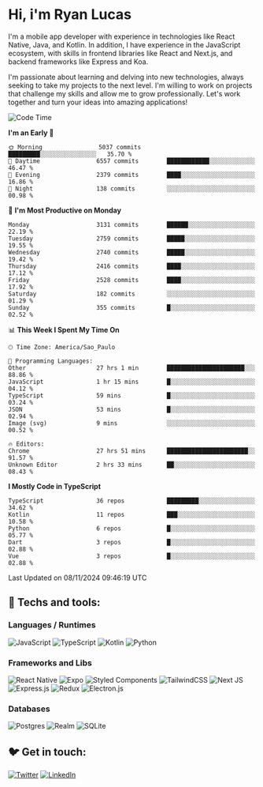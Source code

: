 # Hi, i'm Ryan Lucas

I'm a mobile app developer with experience in technologies like React Native, Java, and Kotlin.
In addition, I have experience in the JavaScript ecosystem, with skills in frontend libraries like React and Next.js, and backend frameworks like Express and Koa.

I'm passionate about learning and delving into new technologies, always seeking to take my projects to the next level. I'm willing to work on projects that challenge my skills and allow me to grow professionally. Let's work together and turn your ideas into amazing applications!


<!--START_SECTION:waka-->
![Code Time](http://img.shields.io/badge/Code%20Time-765%20hrs%2039%20mins-blue)

**I'm an Early 🐤** 

```text
🌞 Morning                5037 commits        █████████░░░░░░░░░░░░░░░░   35.70 % 
🌆 Daytime                6557 commits        ████████████░░░░░░░░░░░░░   46.47 % 
🌃 Evening                2379 commits        ████░░░░░░░░░░░░░░░░░░░░░   16.86 % 
🌙 Night                  138 commits         ░░░░░░░░░░░░░░░░░░░░░░░░░   00.98 % 
```
📅 **I'm Most Productive on Monday** 

```text
Monday                   3131 commits        ██████░░░░░░░░░░░░░░░░░░░   22.19 % 
Tuesday                  2759 commits        █████░░░░░░░░░░░░░░░░░░░░   19.55 % 
Wednesday                2740 commits        █████░░░░░░░░░░░░░░░░░░░░   19.42 % 
Thursday                 2416 commits        ████░░░░░░░░░░░░░░░░░░░░░   17.12 % 
Friday                   2528 commits        ████░░░░░░░░░░░░░░░░░░░░░   17.92 % 
Saturday                 182 commits         ░░░░░░░░░░░░░░░░░░░░░░░░░   01.29 % 
Sunday                   355 commits         █░░░░░░░░░░░░░░░░░░░░░░░░   02.52 % 
```


📊 **This Week I Spent My Time On** 

```text
🕑︎ Time Zone: America/Sao_Paulo

💬 Programming Languages: 
Other                    27 hrs 1 min        ██████████████████████░░░   88.86 % 
JavaScript               1 hr 15 mins        █░░░░░░░░░░░░░░░░░░░░░░░░   04.12 % 
TypeScript               59 mins             █░░░░░░░░░░░░░░░░░░░░░░░░   03.24 % 
JSON                     53 mins             █░░░░░░░░░░░░░░░░░░░░░░░░   02.94 % 
Image (svg)              9 mins              ░░░░░░░░░░░░░░░░░░░░░░░░░   00.52 % 

🔥 Editors: 
Chrome                   27 hrs 51 mins      ███████████████████████░░   91.57 % 
Unknown Editor           2 hrs 33 mins       ██░░░░░░░░░░░░░░░░░░░░░░░   08.43 % 
```

**I Mostly Code in TypeScript** 

```text
TypeScript               36 repos            █████████░░░░░░░░░░░░░░░░   34.62 % 
Kotlin                   11 repos            ███░░░░░░░░░░░░░░░░░░░░░░   10.58 % 
Python                   6 repos             █░░░░░░░░░░░░░░░░░░░░░░░░   05.77 % 
Dart                     3 repos             █░░░░░░░░░░░░░░░░░░░░░░░░   02.88 % 
Vue                      3 repos             █░░░░░░░░░░░░░░░░░░░░░░░░   02.88 % 
```




 Last Updated on 08/11/2024 09:46:19 UTC
<!--END_SECTION:waka-->

## 🔧 Techs and tools: 

### Languages / Runtimes
![JavaScript](https://img.shields.io/badge/javascript-%23323330.svg?style=for-the-badge&logo=javascript&logoColor=%23F7DF1E)
![TypeScript](https://img.shields.io/badge/typescript-%23007ACC.svg?style=for-the-badge&logo=typescript&logoColor=white)
![Kotlin](https://img.shields.io/badge/kotlin-%230095D5.svg?style=for-the-badge&logo=kotlin&logoColor=white) ![Python](https://img.shields.io/badge/python-3670A0?style=for-the-badge&logo=python&logoColor=ffdd54)

### Frameworks and Libs
![React Native](https://img.shields.io/badge/react_native-%2320232a.svg?style=for-the-badge&logo=react&logoColor=%2361DAFB)
![Expo](https://img.shields.io/badge/expo-1C1E24?style=for-the-badge&logo=expo&logoColor=#D04A37)
![Styled Components](https://img.shields.io/badge/styled--components-DB7093?style=for-the-badge&logo=styled-components&logoColor=white)
![TailwindCSS](https://img.shields.io/badge/tailwindcss-%2338B2AC.svg?style=for-the-badge&logo=tailwind-css&logoColor=white)
![Next JS](https://img.shields.io/badge/Next-black?style=for-the-badge&logo=next.js&logoColor=white)
![Express.js](https://img.shields.io/badge/express.js-%23404d59.svg?style=for-the-badge&logo=express&logoColor=%2361DAFB)
![Redux](https://img.shields.io/badge/redux-%23593d88.svg?style=for-the-badge&logo=redux&logoColor=white)
![Electron.js](https://img.shields.io/badge/Electron-191970?style=for-the-badge&logo=Electron&logoColor=white)

### Databases
![Postgres](https://img.shields.io/badge/postgres-%23316192.svg?style=for-the-badge&logo=postgresql&logoColor=white)
![Realm](https://img.shields.io/badge/Realm-39477F?style=for-the-badge&logo=realm&logoColor=white)
![SQLite](https://img.shields.io/badge/sqlite-%2307405e.svg?style=for-the-badge&logo=sqlite&logoColor=white)

## 🐦 Get in touch:

[![Twitter](https://img.shields.io/badge/Twitter-%231DA1F2.svg?style=for-the-badge&logo=Twitter&logoColor=white)](https://twitter.com/ryangst_)
[![LinkedIn](https://img.shields.io/badge/linkedin-%230077B5.svg?style=for-the-badge&logo=linkedin&logoColor=white)](https://www.linkedin.com/in/ryan-lucas-machado/)
